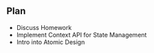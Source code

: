 ## Plan

* Discuss Homework
* Implement Context API for State Management
* Intro into Atomic Design
